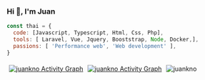 ### Hi 👋, I'm Juan

```javascript
const thai = {
  code: [Javascript, Typescript, Html, Css, Php],
  tools: [ Laravel, Vue, Jquery, Booststrap, Node, Docker,],
  passions: [ 'Performance web', 'Web development' ],  
}
```
<div style="display:flex; justifiy-content:center; align-content: space-between;"> 
 
<p style="margin:5px;">
<a  href="https://github-readme-stats.vercel.app/api?username=juankno&count_private=true&show_icons=true&theme=radical"><img alt="juankno Activity Graph" src="https://github-readme-stats.vercel.app/api?username=juankno&count_private=true&show_icons=true&theme=radical" /></a>
</p>

<p style="margin:5px;">
  <a href="https://github-readme-stats.vercel.app/api/top-langs/?username=juankno&theme=radical&langs_count=6&layout=compact"><img alt="juankno Activity Graph"     src="https://github-readme-stats.vercel.app/api/top-langs/?username=juankno&theme=radical&langs_count=6&layout=compact" /></a>
 </p>
 
<p style="margin:5px;">
  <img src="http://github-readme-streak-stats.herokuapp.com?user=juankno&theme=dracula" alt="juankno" />
</p>

</div>
<!--
**JuanKno/juankno** is a ✨ _special_ ✨ repository because its `README.md` (this file) appears on your GitHub profile.

Here are some ideas to get you started:

- 🔭 I’m currently working on ...
- 🌱 I’m currently learning ...
- 👯 I’m looking to collaborate on ...
- 🤔 I’m looking for help with ...
- 💬 Ask me about ...
- 📫 How to reach me: ...
- 😄 Pronouns: ...
- ⚡ Fun fact: ...
-->
